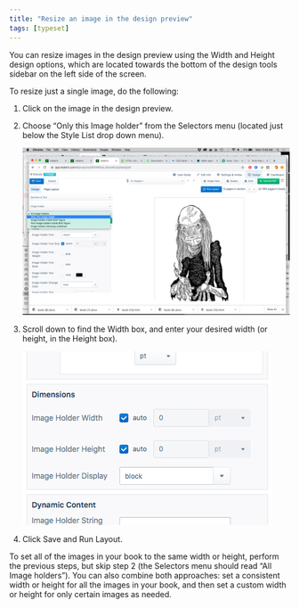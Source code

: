 ```yaml
---
title: "Resize an image in the design preview"
tags: [typeset]
---
```

 
<html><body><section data-type="chapter" class="hsecchapter" data-hederis-type="hsecchapter" id="resize-images" data-pi-attrs="id: resize-images; data-tags: typeset;" role="doc-chapter" data-tags="typeset" data-author-name=" " data-book-title=" " title="Resize an image in the design preview"><p class="hblkp" data-hederis-type="hblkp" id="pFLJ2ggU1">You can resize images in the design preview using the Width and Height design options, which are located towards the bottom of the design tools sidebar on the left side of the screen. </p><p class="hblkp" data-hederis-type="hblkp" id="pfJNBdWaK">To resize just a single image, do the following:</p><ol class="hwprnumlist" data-hederis-type="hwprnumlist" id="p98Gwiovn"><li class="hblkoli" data-hederis-type="hblkoli" id="liST1XWrCx"><p class="hblkoli" data-hederis-type="hblklip" id="pAiPia5fq">Click on the image in the design preview.</p></li><li class="hblkoli" data-hederis-type="hblkoli" id="liwuGRpZyW"><p class="hblkoli" data-hederis-type="hblklip" id="plTiPmpJ3">Choose &#8220;Only this Image holder&#8221; from the Selectors menu (located just below the Style List drop down menu).</p><img data-hederis-type="hblkimg" class="hblkimg" id="pGfhj4eAY" src="/images/resize_img_1.png" data-img-src="/images/resize_img_1.png"/></li><li class="hblkoli" data-hederis-type="hblkoli" id="li1ZdTsW5t"><p class="hblkoli" data-hederis-type="hblklip" id="peEYGMbt1">Scroll down to find the Width box, and enter your desired width (or height, in the Height box).</p><img data-hederis-type="hblkimg" class="hblkimg" id="pkFh4xpQC" src="/images/resize_img_2.png" data-img-src="/images/resize_img_2.png"/></li><li class="hblkoli" data-hederis-type="hblkoli" id="liiFEwk0DA"><p class="hblkoli" data-hederis-type="hblklip" id="pzUZxuXsG">Click Save and Run Layout.</p></li></ol><p class="hblkp" data-hederis-type="hblkp" id="pI1htBPe2">To set all of the images in your book to the same width or height, perform the previous steps, but skip step 2 (the Selectors menu should read &#8220;All Image holders&#8221;). You can also combine both approaches: set a consistent width or height for all the images in your book, and then set a custom width or height for only certain images as needed.</p></section></body></html>
